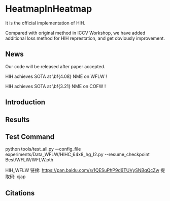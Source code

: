 # HeatmapInHeatmap
It is the official implementation of HIH.

Compared with original method in ICCV Workshop, we have added additional loss method for HIH represtation, and get obviously improvement.

## News
Our code will be released after paper accepted.

HIH achieves SOTA at \bf{4.08} NME on WFLW !

HIH achieves SOTA at \bf{3.21} NME on COFW !


## Introduction


## Results



## Test Command

python tools/test_all.py --config_file experiments/Data_WFLW/HIHC_64x8_hg_l2.py --resume_checkpoint Best/WFLW/WFLW.pth


HIH_WFLW 链接: https://pan.baidu.com/s/1QESuPhP9d6TUVySNBqQcZw 提取码: cjap


## Citations
